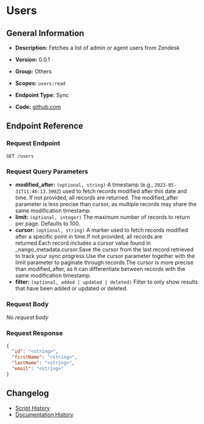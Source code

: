 <!-- BEGIN GENERATED CONTENT -->
# Users

## General Information

- **Description:** Fetches a list of admin or agent users from Zendesk

- **Version:** 0.0.1
- **Group:** Others
- **Scopes:** `users:read`
- **Endpoint Type:** Sync
- **Code:** [github.com](https://github.com/NangoHQ/integration-templates/tree/main/integrations/zendesk/syncs/users.ts)


## Endpoint Reference

### Request Endpoint

`GET /users`

### Request Query Parameters

- **modified_after:** `(optional, string)` A timestamp (e.g., `2023-05-31T11:46:13.390Z`) used to fetch records modified after this date and time. If not provided, all records are returned. The modified_after parameter is less precise than cursor, as multiple records may share the same modification timestamp.
- **limit:** `(optional, integer)` The maximum number of records to return per page. Defaults to 100.
- **cursor:** `(optional, string)` A marker used to fetch records modified after a specific point in time.If not provided, all records are returned.Each record includes a cursor value found in _nango_metadata.cursor.Save the cursor from the last record retrieved to track your sync progress.Use the cursor parameter together with the limit parameter to paginate through records.The cursor is more precise than modified_after, as it can differentiate between records with the same modification timestamp.
- **filter:** `(optional, added | updated | deleted)` Filter to only show results that have been added or updated or deleted.

### Request Body

_No request body_

### Request Response

```json
{
  "id": "<string>",
  "firstName": "<string>",
  "lastName": "<string>",
  "email": "<string>"
}
```

## Changelog

- [Script History](https://github.com/NangoHQ/integration-templates/commits/main/integrations/zendesk/syncs/users.ts)
- [Documentation History](https://github.com/NangoHQ/integration-templates/commits/main/integrations/zendesk/syncs/users.md)

<!-- END  GENERATED CONTENT -->

